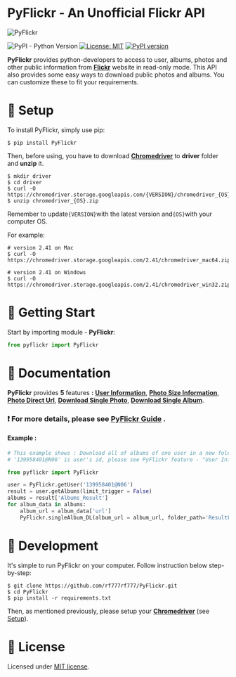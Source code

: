 # **PyFlickr - An Unofficial Flickr API**

![PyFlickr](https://raw.githubusercontent.com/rf777rf777/PyFlickr/master/content/Banner.jpg)

![PyPI - Python Version](https://img.shields.io/pypi/pyversions/Django.svg)  [![License: MIT](https://img.shields.io/badge/License-MIT-green.svg)](https://opensource.org/licenses/MIT)  [![PyPI version](https://badge.fury.io/py/PyFlickr.svg)](https://badge.fury.io/py/PyFlickr)


**PyFlickr** provides python-developers to access to user, albums, photos and other public information from [**Flickr**](
https://www.flickr.com/) website in read-only mode. This API also provides some easy ways to download public photos and albums. You can customize these to fit your requirements.

<a id="setup" />

# **📕 Setup**
To install PyFlickr, simply use pip:
```shell
$ pip install PyFlickr
```
Then, before using, you have to download **[Chromedriver](http://chromedriver.chromium.org/downloads)** to **driver** folder and **unzip** it.

```shell
$ mkdir driver
$ cd driver
$ curl -O https://chromedriver.storage.googleapis.com/{VERSION}/chromedriver_{OS}.zip
$ unzip chromedriver_{OS}.zip
```

Remember to update`{VERSION}`with the latest version and`{OS}`with your computer OS.

For example:
```shell
# version 2.41 on Mac
$ curl -O https://chromedriver.storage.googleapis.com/2.41/chromedriver_mac64.zip
```
```shell
# version 2.41 on Windows
$ curl -O https://chromedriver.storage.googleapis.com/2.41/chromedriver_win32.zip
```

# **📗 Getting Start**

Start by importing module - **PyFlickr**:



```python
from pyflickr import PyFlickr
```
# **📘 Documentation**

**PyFlickr** provides **5** features **:** **[User Information](https://github.com/rf777rf777/PyFlickr/wiki/%F0%9F%93%94-User-Information)**, **[Photo Size Information](https://github.com/rf777rf777/PyFlickr/wiki/%F0%9F%93%95-Photo-Size-Information)**, **[Photo Direct Url](https://github.com/rf777rf777/PyFlickr/wiki/%F0%9F%93%97-Photo-Direct-Url)**, **[Download Single Photo](https://github.com/rf777rf777/PyFlickr/wiki/%F0%9F%93%98-Download-Single-Photo)**, **[Download Single Album](https://github.com/rf777rf777/PyFlickr/wiki/%F0%9F%93%99-Download-Single-Album)**.

### ❗️ For more details, please see **[PyFlickr Guide](https://github.com/rf777rf777/PyFlickr/wiki)** .

#### Example :
```python
# This example shows : Download all of albums of one user in a new folder named "ResultFolder"
# '139958401@N06' is user's id, please see PyFlickr feature - "User Information" to get it.

from pyflickr import PyFlickr

user = PyFlickr.getUser('139958401@N06')
result = user.getAlbums(limit_trigger = False)
albums = result['Albums_Result']
for album_data in albums:
	album_url = album_data['url']
	PyFlickr.singleAlbum_DL(album_url = album_url, folder_path='ResultFolder')
```

# 📙 Development

It's simple to run PyFlickr on your computer.
Follow instruction below step-by-step:

```shell
$ git clone https://github.com/rf777rf777/PyFlickr.git
$ cd PyFlickr
$ pip install -r requirements.txt
```
Then, as mentioned previously, please setup your **[Chromedriver](http://chromedriver.chromium.org/downloads)** (see [Setup](https://github.com/rf777rf777/PyFlickr/wiki/%F0%9F%93%92-Setup)).

# 📝 License

Licensed under [MIT license](http://opensource.org/licenses/MIT).

